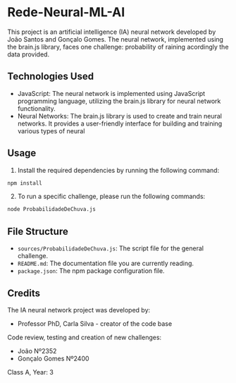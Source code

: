 # Rede-Neural-ML-AI

This project is an artificial intelligence (IA) neural network developed by João Santos and Gonçalo Gomes. The neural network, implemented using the brain.js library, faces one challenge: probability of raining acordingly the data provided.

## Technologies Used

- JavaScript: The neural network is implemented using JavaScript programming language, utilizing the brain.js library for neural network functionality.
- Neural Networks: The brain.js library is used to create and train neural networks. It provides a user-friendly interface for building and training various types of neural

## Usage

1. Install the required dependencies by running the following command:
```bash
npm install
```

2. To run a specific challenge, please run the following commands:
```bash
node ProbabilidadeDeChuva.js
```

## File Structure

- `sources/ProbabilidadeDeChuva.js`: The script file for the general challenge.
- `README.md`: The documentation file you are currently reading.
- `package.json`: The npm package configuration file.

## Credits

The IA neural network project was developed by:
- Professor PhD, Carla Silva - creator of the code base

Code review, testing and creation of new challenges:
- João Nº2352
- Gonçalo Gomes Nº2400


Class A, Year: 3
